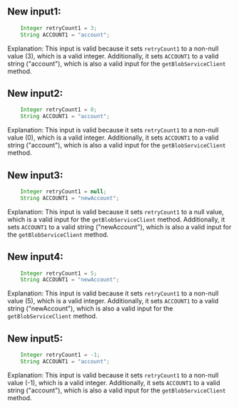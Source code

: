 ## New input1:
```java
    Integer retryCount1 = 3;
    String ACCOUNT1 = "account";
```
Explanation: This input is valid because it sets `retryCount1` to a non-null value (3), which is a valid integer. Additionally, it sets `ACCOUNT1` to a valid string ("account"), which is also a valid input for the `getBlobServiceClient` method.

## New input2:
```java
    Integer retryCount1 = 0;
    String ACCOUNT1 = "account";
```
Explanation: This input is valid because it sets `retryCount1` to a non-null value (0), which is a valid integer. Additionally, it sets `ACCOUNT1` to a valid string ("account"), which is also a valid input for the `getBlobServiceClient` method.

## New input3:
```java
    Integer retryCount1 = null;
    String ACCOUNT1 = "newAccount";
```
Explanation: This input is valid because it sets `retryCount1` to a null value, which is a valid input for the `getBlobServiceClient` method. Additionally, it sets `ACCOUNT1` to a valid string ("newAccount"), which is also a valid input for the `getBlobServiceClient` method.

## New input4:
```java
    Integer retryCount1 = 5;
    String ACCOUNT1 = "newAccount";
```
Explanation: This input is valid because it sets `retryCount1` to a non-null value (5), which is a valid integer. Additionally, it sets `ACCOUNT1` to a valid string ("newAccount"), which is also a valid input for the `getBlobServiceClient` method.

## New input5:
```java
    Integer retryCount1 = -1;
    String ACCOUNT1 = "account";
```
Explanation: This input is valid because it sets `retryCount1` to a non-null value (-1), which is a valid integer. Additionally, it sets `ACCOUNT1` to a valid string ("account"), which is also a valid input for the `getBlobServiceClient` method.
